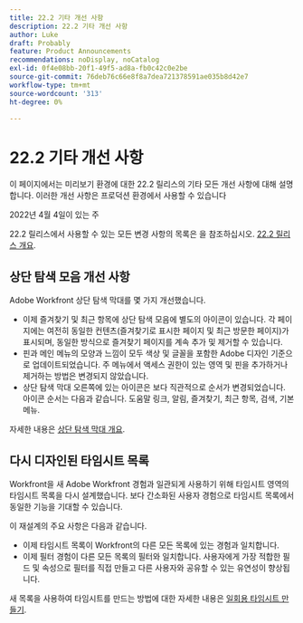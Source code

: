 ```yaml
---
title: 22.2 기타 개선 사항
description: 22.2 기타 개선 사항
author: Luke
draft: Probably
feature: Product Announcements
recommendations: noDisplay, noCatalog
exl-id: 0f4e08bb-20f1-49f5-ad8a-fb0c42c0e2be
source-git-commit: 76deb76c66e8f8a7dea721378591ae035b8d42e7
workflow-type: tm+mt
source-wordcount: '313'
ht-degree: 0%

---
```


# 22.2 기타 개선 사항

이 페이지에서는 미리보기 환경에 대한 22.2 릴리스의 기타 모든 개선 사항에 대해 설명합니다. 이러한 개선 사항은 프로덕션 환경에서 사용할 수 있습니다

<!--
<MadCap:conditionalText data-mc-conditions="QuicksilverOrClassic.Draft mode">
in January 2022
</MadCap:conditionalText>
-->

2022년 4월 4일이 있는 주

22.2 릴리스에서 사용할 수 있는 모든 변경 사항의 목록은 을 참조하십시오. [22.2 릴리스 개요](../../../product-announcements/product-releases/22.2-release-activity/22-2-release-overview.md).

## 상단 탐색 모음 개선 사항

Adobe Workfront 상단 탐색 막대를 몇 가지 개선했습니다.

* 이제 즐겨찾기 및 최근 항목에 상단 탐색 모음에 별도의 아이콘이 있습니다. 각 페이지에는 여전히 동일한 컨텐츠(즐겨찾기로 표시한 페이지 및 최근 방문한 페이지)가 표시되며, 동일한 방식으로 즐겨찾기 페이지를 계속 추가 및 제거할 수 있습니다.
* 핀과 메인 메뉴의 모양과 느낌이 모두 색상 및 글꼴을 포함한 Adobe 디자인 기준으로 업데이트되었습니다. 주 메뉴에서 액세스 권한이 있는 영역 및 핀을 추가하거나 제거하는 방법은 변경되지 않았습니다.
* 상단 탐색 막대 오른쪽에 있는 아이콘은 보다 직관적으로 순서가 변경되었습니다. 아이콘 순서는 다음과 같습니다. 도움말 링크, 알림, 즐겨찾기, 최근 항목, 검색, 기본 메뉴.

자세한 내용은 [상단 탐색 막대 개요](../../../workfront-basics/the-new-workfront-experience/global-navigation-overview.md).

## 다시 디자인된 타임시트 목록

Workfront을 새 Adobe Workfront 경험과 일관되게 사용하기 위해 타임시트 영역의 타임시트 목록을 다시 설계했습니다. 보다 간소화된 사용자 경험으로 타임시트 목록에서 동일한 기능을 기대할 수 있습니다.

이 재설계의 주요 사항은 다음과 같습니다.

* 이제 타임시트 목록이 Workfront의 다른 모든 목록에 있는 경험과 일치합니다.
* 이제 필터 경험이 다른 모든 목록의 필터와 일치합니다. 사용자에게 가장 적합한 필드 및 속성으로 필터를 직접 만들고 다른 사용자와 공유할 수 있는 유연성이 향상됩니다.

새 목록을 사용하여 타임시트를 만드는 방법에 대한 자세한 내용은 [일회용 타임시트 만들기](../../../timesheets/create-and-manage-timesheets/create-tmshts.md).

